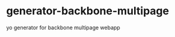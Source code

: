 generator-backbone-multipage
============================

yo generator for backbone multipage webapp

